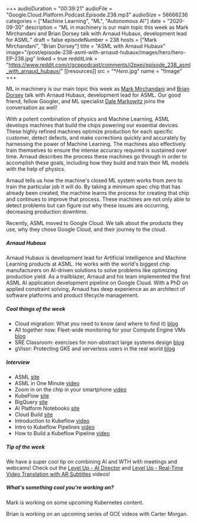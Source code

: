 +++
audioDuration = "00:39:21"
audioFile = "Google.Cloud.Platform.Podcast.Episode.238.mp3"
audioSize = 56666236
categories = ["Machine Learning", "ML", "Autonomous AI"]
date = "2020-09-30"
description = "ML in machinery is our main topic this week as Mark Mirchandani and Brian Dorsey talk with Arnaud Hubaux, development lead for ASML."
draft = false
episodeNumber = 238
hosts = ["Mark Mirchandani", "Brian Dorsey"]
title = "ASML with Arnaud Hubaux"
image="/post/episode-238-asml-with-arnaud-hubaux/images/hero/hero-EP-238.jpg"
linked = true
redditLink = "https://www.reddit.com/r/gcppodcast/comments/j2pxei/episode_238_asml_with_arnaud_hubaux/"
[[resources]]
  src = "**Hero*.jpg"
  name = "fimage"
+++

ML in machinery is our main topic this week as [Mark Mirchandani](https://twitter.com/markmirch) and [Brian Dorsey](https://twitter.com/briandorsey) talk with Arnaud Hubaux, development lead for ASML. Our good friend, fellow Googler, and ML specialist [Dale Markowitz](https://twitter.com/dalequark) joins the conversation as well!

With a potent combination of physics and Machine Learning, ASML develops machines that build the chips powering our essential devices. These highly refined machines optimize production for each specific customer, detect defects, and make corrections quickly and accurately by harnessing the power of Machine Learning. The machines also effectively train themselves to ensure the intense accuracy required is sustained over time. Arnaud describes the process these machines go through in order to accomplish these goals, including how they build and train their ML models with the help of physics.

Arnaud tells us how the machine's closed ML system works from zero to train the particular job it will do. By taking a minimum spec chip that has already been created, the machine learns the process for creating that chip and continues to improve that process. These machines are not only able to detect problems but can figure out why these issues are occurring, decreasing production downtime. 

Recently, ASML moved to Google Cloud. We talk about the products they use, why they chose Google Cloud, and their journey to the cloud.

##### Arnaud Hubaux

Arnaud Hubaux is development lead for Artificial Intelligence and Machine Learning products at ASML. He works with the world's biggest chip manufacturers on AI-driven solutions to solve problems like optimizing production yield. As a trailblazer, Arnaud and his team implemented the first ASML AI application development pipeline on Google Cloud. With a PhD on applied constraint solving, Arnaud has deep experience as an architect of software platforms and product lifecycle management.

##### Cool things of the week

* Cloud migration: What you need to know (and where to find it) [blog](https://cloud.google.com/blog/products/cloud-migration/guide-to-all-google-cloud-migration-guides)
* All together now: Fleet-wide monitoring for your Compute Engine VMs [blog](https://cloud.google.com/blog/products/management-tools/cloud-monitoring-gets-fleet-wide-vm-monitoring)
* SRE Classroom: exercises for non-abstract large systems design [blog](https://cloud.google.com/blog/products/devops-sre/join-sre-classroom-nalsd-workshops)
* gVisor: Protecting GKE and serverless users in the real world [blog](https://cloud.google.com/blog/products/containers-kubernetes/how-gvisor-protects-google-cloud-services-from-cve-2020-14386)

##### Interview

* ASML [site](https://www.asml.com/en)
* ASML in One Minute [video](https://www.youtube.com/watch?v=wI6nCmG-PpI)
* Zoom in on the chip in your smartphone [video](https://youtu.be/2z9qme_ygRI)
* KubeFlow [site](https://www.kubeflow.org)
* BigQuery [site](https://cloud.google.com/bigquery)
* AI Platform Notebooks [site](https://cloud.google.com/ai-platform-notebooks)
* Cloud Build [site](https://cloud.google.com/cloud-build)
* Introduction to Kubeflow [video](https://www.youtube.com/watch?v=cTZArDgbIWw&t=49s)
* Intro to Kubeflow Pipelines [video](https://www.youtube.com/watch?v=_AY8mmbR1o4)
* How to Build a Kubeflow Pipeline [video](https://www.youtube.com/watch?v=JY7za08sAIU)

##### Tip of the week

We have a super cool tip on combining AI and WTH with meetings and webcams! Check out the [Level Up - AI Director](https://www.youtube.com/watch?v=jIyM_qT9RZw) and [Level Up - Real-Time Video Translation with AR Subtitles](https://www.youtube.com/watch?v=DvZRm-cqE7s) videos!

##### What's something cool you're working on?

Mark is working on some upcoming Kubernetes content.

Brian is working on an upcoming series of GCE videos with Carter Morgan.